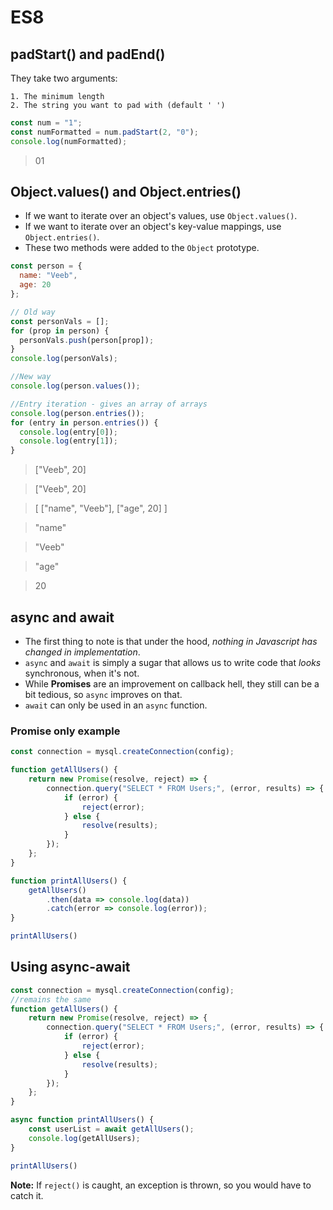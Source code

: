 # ES8

## padStart() and padEnd()

They take two arguments:

    1. The minimum length
    2. The string you want to pad with (default ' ')

```javascript
const num = "1";
const numFormatted = num.padStart(2, "0");
console.log(numFormatted);
```

> 01

## Object.values() and Object.entries()

- If we want to iterate over an object's values, use `Object.values()`.
- If we want to iterate over an object's key-value mappings, use `Object.entries()`.
- These two methods were added to the `Object` prototype.

```javascript
const person = {
  name: "Veeb",
  age: 20
};

// Old way
const personVals = [];
for (prop in person) {
  personVals.push(person[prop]);
}
console.log(personVals);

//New way
console.log(person.values());

//Entry iteration - gives an array of arrays
console.log(person.entries());
for (entry in person.entries()) {
  console.log(entry[0]);
  console.log(entry[1]);
}
```

> ["Veeb", 20]

> ["Veeb", 20]

> [ ["name", "Veeb"], ["age", 20] ]

> "name"

> "Veeb"

> "age"

> 20

## async and await

- The first thing to note is that under the hood, _nothing in Javascript has changed in implementation_.
- `async` and `await` is simply a sugar that allows us to write code that _looks_ synchronous, when it's not.
- While **Promises** are an improvement on callback hell, they still can be a bit tedious, so `async` improves on that.
- `await` can only be used in an `async` function.

### Promise only example

```javascript
const connection = mysql.createConnection(config);

function getAllUsers() {
    return new Promise(resolve, reject) => {
        connection.query("SELECT * FROM Users;", (error, results) => {
            if (error) {
                reject(error);
            } else {
                resolve(results);
            }
        });
    };
}

function printAllUsers() {
    getAllUsers()
        .then(data => console.log(data))
        .catch(error => console.log(error));
}

printAllUsers()
```

## Using async-await

```javascript
const connection = mysql.createConnection(config);
//remains the same
function getAllUsers() {
    return new Promise(resolve, reject) => {
        connection.query("SELECT * FROM Users;", (error, results) => {
            if (error) {
                reject(error);
            } else {
                resolve(results);
            }
        });
    };
}

async function printAllUsers() {
    const userList = await getAllUsers();
    console.log(getAllUsers);
}

printAllUsers()
```

**Note:** If `reject()` is caught, an exception is thrown, so you would have to catch it.
